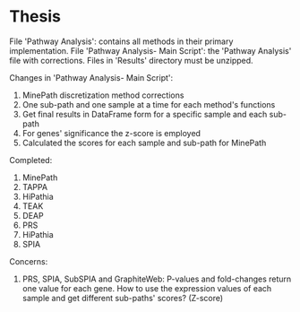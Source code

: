 # Thesis
File 'Pathway Analysis': contains all methods in their primary implementation.
File 'Pathway Analysis- Main Script': the 'Pathway Analysis' file with corrections.
Files in 'Results' directory must be unzipped.

Changes in 'Pathway Analysis- Main Script':
1. MinePath discretization method corrections
2. One sub-path and one sample at a time for each method's functions
3. Get final results in DataFrame form for a specific sample and each sub-path
4. For genes' significance the z-score is employed
5. Calculated the scores for each sample and sub-path for MinePath

Completed:
1. MinePath
2. TAPPA
3. HiPathia
4. TEAK
5. DEAP
6. PRS
7. HiPathia
8. SPIA

Concerns:
1. PRS, SPIA, SubSPIA and GraphiteWeb: P-values and fold-changes return one value for each gene. How to use the expression values of each sample and get different sub-paths' scores? (Z-score)
